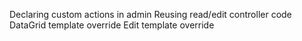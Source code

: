 Declaring custom actions in admin
Reusing read/edit controller code
DataGrid template override
Edit template override
